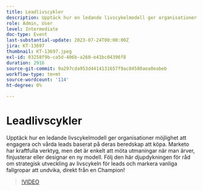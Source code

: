 ```yaml
---
title: Leadlivscykler
description: Upptäck hur en ledande livscykelmodell ger organisationer möjlighet att engagera och vårda leads baserat på deras beredskap att köpa. Marketo har kraftfulla verktyg, men det är enkelt att möta utmaningar när man ärver, finjusterar eller designar en ny modell. Följ den här djupdykningen för råd om strategisk utveckling av livscykeln för leads och markera vanliga fallgropar att undvika, direkt från en Champion!
role: Admin, User
level: Intermediate
doc-type: Event
last-substantial-update: 2023-07-24T00:00:00Z
jira: KT-13697
thumbnail: KT-13697.jpeg
exl-id: 03258f9b-ca5d-406b-a260-e41bc04396f8
duration: 2916
source-git-commit: 9a297cda953d4414131657f9ac84580aea0eabeb
workflow-type: tm+mt
source-wordcount: '114'
ht-degree: 0%

---
```


# Leadlivscykler

Upptäck hur en ledande livscykelmodell ger organisationer möjlighet att engagera och vårda leads baserat på deras beredskap att köpa. Marketo har kraftfulla verktyg, men det är enkelt att möta utmaningar när man ärver, finjusterar eller designar en ny modell. Följ den här djupdykningen för råd om strategisk utveckling av livscykeln för leads och markera vanliga fallgropar att undvika, direkt från en Champion!

>[!VIDEO](https://video.tv.adobe.com/v/3421711/?learn=on)
